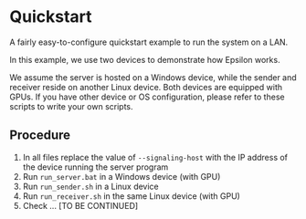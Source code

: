 # Quickstart

A fairly easy-to-configure quickstart example to run the system on a LAN.

In this example, we use two devices to demonstrate how Epsilon works.

We assume the server is hosted on a Windows device, while the sender and receiver reside on another Linux device.
Both devices are equipped with GPUs.
If you have other device or OS configuration, please refer to these scripts to write your own scripts.

## Procedure

1. In all files replace the value of `--signaling-host` with the IP address of the device running the server program
2. Run `run_server.bat` in a Windows device (with GPU)
3. Run `run_sender.sh` in a Linux device
4. Run `run_receiver.sh` in the same Linux device (with GPU)
5. Check ... [TO BE CONTINUED]